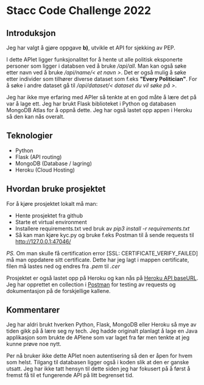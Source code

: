 # Stacc Code Challenge 2022

## Introduksjon
Jeg har valgt å gjøre oppgave **b)**, utvikle et API for sjekking av PEP. 

I dette APIet ligger funksjonalitet for å  hente ut alle politisk eksponerte personer som ligger i databsen ved å bruke */api/all*. Man kan også søke etter navn ved å bruke */api/name/< et navn >*. Det er også mulig å søke etter individer som tilhører diverse dataset som f.eks **"Every Politician"**. For å søke i andre dataset gå til */api/dataset/< dataset du vil søke på >*.

Jeg har ikke mye erfaring med APIer så tenkte at en god måte å lære det på var å lage ett. Jeg har brukt Flask biblioteket i Python og databasen MongoDB Atlas for å oppnå dette. Jeg har også lastet opp appen i Heroku så den kan nås overalt.

## Teknologier
* Python
* Flask (API routing)
* MongoDB (Database / lagring)
* Heroku (Cloud Hosting)

## Hvordan bruke prosjektet
For å kjøre prosjektet lokalt må man:
* Hente prosjektet fra github
* Starte et virtual environment
* Installere requirements.txt ved bruk av *pip3 install -r requirements.txt*
* Så kan man kjøre kyc.py og bruke f.eks Postman til å sende requests til http://127.0.0.1:47046/


*PS.* Om man skulle få certification error [SSL: CERTIFICATE_VERIFY_FAILED] må man oppdatere sitt certificate. Dette har jeg lagt i mappen certificate, filen må lastes ned og endres fra *.pem* til *.cer*

Prosjektet er også lastet opp på Heroku og kan nås på [Heroku API baseURL]([https://heroku-kyc.herokuapp.com/](https://heroku-kyc.herokuapp.com/) ). Jeg har opprettet en collection i [Postman](https://www.postman.com/navigation-pilot-26434475/workspace/d9c10c8f-5d43-44ea-88dc-6a5fde217198/collection/19260773-c1c7f942-31f3-4de8-9e19-075d357cbaf9?action=share&creator=19260773) for testing av requests og dokumentasjon på de forskjellige kallene. 

## Kommentarer 
Jeg har aldri brukt hverken Python, Flask, MongoDB eller Heroku så mye av tiden gikk på å lære seg ny tech. Jeg hadde originalt planlagt å lage en Java applikasjon som brukte de APIene som var laget fra før men tenkte at jeg kunne prøve noe nytt.

Per nå bruker ikke dette APIet noen autentisering så den er åpen for hvem som helst. Tilgang til databasen ligger også i koden slik at den er ganske utsatt. Jeg har ikke tatt hensyn til dette siden jeg har fokusert på å først å fremst få til et fungerende API på litt begrenset tid.